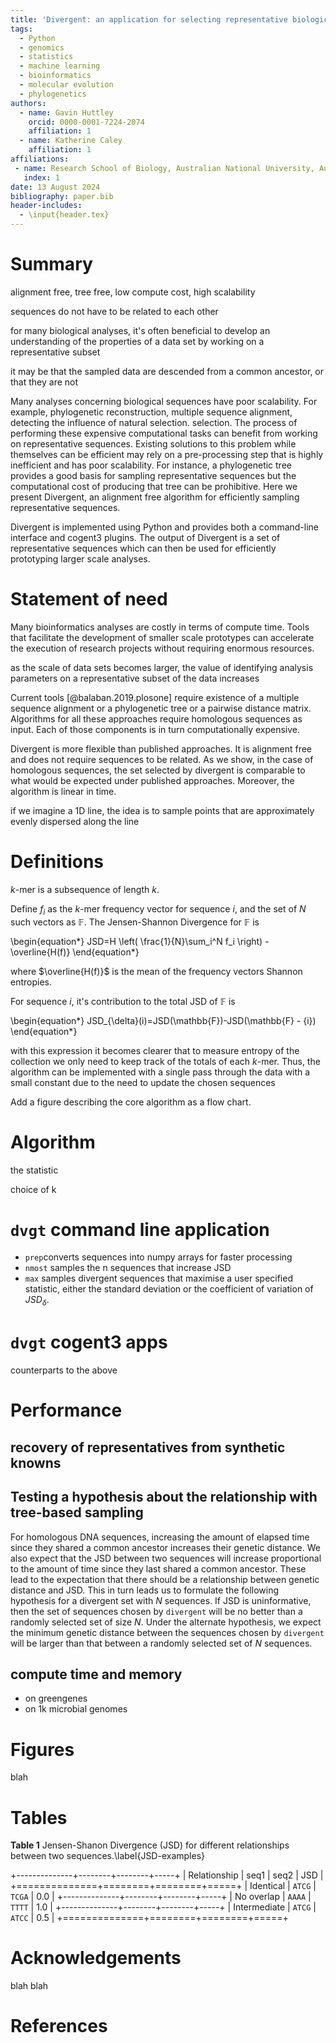 ```yaml
---
title: 'Divergent: an application for selecting representative biological sequences'
tags:
  - Python
  - genomics
  - statistics
  - machine learning
  - bioinformatics
  - molecular evolution
  - phylogenetics
authors:
  - name: Gavin Huttley
    orcid: 0000-0001-7224-2074
    affiliation: 1
  - name: Katherine Caley
    affiliation: 1
affiliations:
 - name: Research School of Biology, Australian National University, Australia
   index: 1
date: 13 August 2024
bibliography: paper.bib
header-includes:
  - \input{header.tex}
---
```


# Summary

alignment free, tree free, low compute cost, high scalability

sequences do not have to be related to each other

for many biological analyses, it's often beneficial to develop an understanding of the properties of a data set by working on a representative subset


it may be that the sampled data are descended from a common ancestor, or that they are not

Many analyses concerning biological sequences have poor scalability. For example, phylogenetic reconstruction, multiple sequence alignment, detecting the influence of natural selection. selection. The process of performing these expensive computational tasks can benefit from working on representative sequences. Existing solutions to this problem while themselves can be efficient may rely on a pre-processing step that is highly inefficient and has poor scalability. For instance, a phylogenetic tree provides a good basis for sampling representative sequences but the computational cost of producing that tree can be prohibitive. Here we present Divergent, an alignment free algorithm for efficiently sampling representative sequences.

Divergent is implemented using Python and provides both a command-line interface and cogent3 plugins. The output of Divergent is a set of representative sequences which can then be used for efficiently prototyping larger scale analyses.

# Statement of need

Many bioinformatics analyses are costly in terms of compute time. Tools that facilitate the development of smaller scale prototypes can accelerate the execution of research projects without requiring enormous resources. 

as the scale of data sets becomes larger, the value of identifying analysis parameters on a representative subset of the data increases

Current tools [@balaban.2019.plosone] require existence of a multiple sequence alignment or a phylogenetic tree or a pairwise distance matrix. Algorithms for all these approaches require homologous sequences as input. Each of those components is in turn computationally expensive.

Divergent is more flexible than published approaches. It is alignment free and does not require sequences to be related. As we show, in the case of homologous sequences, the set selected by divergent is comparable to what would be expected under published approaches. Moreover, the algorithm is linear in time.


if we imagine a 1D line, the idea is to sample points that are approximately evenly dispersed along the line

# Definitions

$k$-mer is a subsequence of length $k$.

Define $f_i$ as the $k$-mer frequency vector for sequence $i$, and the set of $N$ such vectors as $\mathbb{F}$. The Jensen-Shannon Divergence for $\mathbb{F}$ is

\begin{equation*}
JSD=H \left( \frac{1}{N}\sum_i^N f_i \right) - \overline{H(f)}
\end{equation*}

where $\overline{H(f)}$ is the mean of the frequency vectors Shannon entropies.

For sequence $i$, it's contribution to the total JSD of $\mathbb{F}$ is

\begin{equation*}
JSD_{\delta}(i)=JSD(\mathbb{F})-JSD(\mathbb{F} - \{i\})
\end{equation*}

with this expression it becomes clearer that to measure entropy of the collection we only need to keep track of the totals of each $k$-mer. Thus, the algorithm can be implemented with a single pass through the data with a small constant due to the need to update the chosen sequences

Add a figure describing the core algorithm as a flow chart.

# Algorithm

the statistic

choice of k

# `dvgt` command line application

- `prep`converts sequences into numpy arrays for faster processing
- `nmost` samples the n sequences that increase JSD 
- `max` samples divergent sequences that maximise a user specified statistic, either the standard deviation or the coefficient of variation of $JSD_{\delta}$.

# `dvgt` cogent3 apps

counterparts to the above

# Performance

## recovery of representatives from synthetic knowns

## Testing a hypothesis about the relationship with tree-based sampling

For homologous DNA sequences, increasing the amount of elapsed time since they shared a common ancestor increases their genetic distance. We also expect that the JSD between two sequences will increase proportional to the amount of time since they last shared a common ancestor. These lead to the expectation that there should be a relationship between genetic distance and JSD. This in turn leads us to formulate the following hypothesis for a divergent set with $N$ sequences. If JSD is uninformative, then the set of sequences chosen by `divergent` will be no better than a randomly selected set of size $N$. Under the alternate hypothesis, we expect the minimum genetic distance between the sequences chosen by `divergent` will be larger than that between a randomly selected set of $N$ sequences.


## compute time and memory

- on greengenes
- on 1k microbial genomes

# Figures

blah

# Tables


**Table 1** Jensen-Shanon Divergence (JSD) for different relationships between two sequences.\label{JSD-examples}

+--------------+--------+--------+-----+
| Relationship |   seq1 |   seq2 | JSD |
+==============+========+========+=====+
|    Identical | `ATCG` | `TCGA` | 0.0 |
+--------------+--------+--------+-----+
|   No overlap | `AAAA` | `TTTT` | 1.0 |
+--------------+--------+--------+-----+
| Intermediate | `ATCG` | `ATCC` | 0.5 |
+==============+========+========+=====+


# Acknowledgements

blah blah

# References